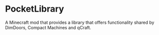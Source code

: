 # PocketLibrary
A Minecraft mod that provides a library that offers functionality shared by DimDoors, Compact Machines and qCraft.
